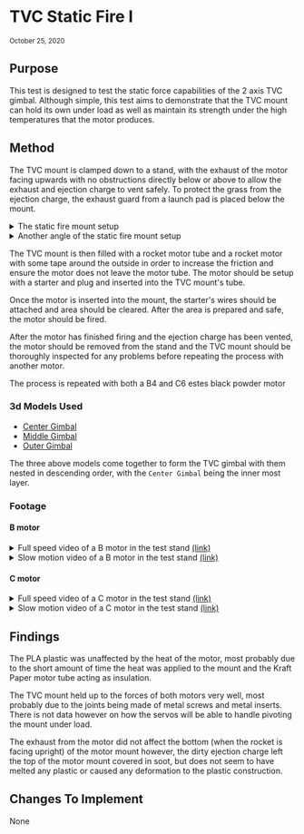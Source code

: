 # TVC Static Fire I
<sup>October 25, 2020</sup>

## Purpose
This test is designed to test the static force capabilities of the 2 axis TVC gimbal.
Although simple, this test aims to demonstrate that the TVC mount can hold its own under
load as well as maintain its strength under the high temperatures that the motor produces.

## Method
The TVC mount is clamped down to a stand, with the exhaust of the motor facing upwards with
no obstructions directly below or above to allow the exhaust and ejection charge to vent
safely. To protect the grass from the ejection charge, the exhaust guard from a launch pad
is placed below the mount.

<details>
    <summary>The static fire mount setup</summary>
    <a href="https://cdn.dusterthefirst.com/rocketry/rockets/slider/2020/10/25/setup1.jpg">
        <img src="https://cdn.dusterthefirst.com/rocketry/rockets/slider/2020/10/25/setup1.jpg"/>
    </a>
</details>

<details>
    <summary>Another angle of the static fire mount setup</summary>
    <a href="https://cdn.dusterthefirst.com/rocketry/rockets/slider/2020/10/25/setup2.jpg">
        <img src="https://cdn.dusterthefirst.com/rocketry/rockets/slider/2020/10/25/setup2.jpg"/>
    </a>
</details>

The TVC mount is then filled with a rocket motor tube and a rocket motor with some tape around
the outside in order to increase the friction and ensure the motor does not leave the motor tube.
The motor should be setup with a starter and plug and inserted into the TVC mount's tube.

Once the motor is inserted into the mount, the starter's wires should be attached and area should be cleared.
After the area is prepared and safe, the motor should be fired.

After the motor has finished firing and the ejection charge has been vented, the motor should be removed from
the stand and the TVC mount should be thoroughly inspected for any problems before repeating the process with
another motor.

The process is repeated with both a B4 and C6 estes black powder motor

### 3d Models Used
- [Center Gimbal](https://github.com/DusterTheFirst/rocketry/blob/b0cf1f1de8338ad24c0d549cec9aca23268d9cd0/rockets/slider/renders/Center%20Gimbal.stl)
- [Middle Gimbal](https://github.com/DusterTheFirst/rocketry/blob/b0cf1f1de8338ad24c0d549cec9aca23268d9cd0/rockets/slider/renders/Middle%20Gimbal.stl)
- [Outer Gimbal](https://github.com/DusterTheFirst/rocketry/blob/b0cf1f1de8338ad24c0d549cec9aca23268d9cd0/rockets/slider/renders/Outer%20Gimbal.stl)

The three above models come together to form the TVC gimbal with them nested in descending order,
with the `Center Gimbal` being the inner most layer.

### Footage

#### B motor
<details>
    <summary>Full speed video of a B motor in the test stand <a href="https://cdn.dusterthefirst.com/rocketry/rockets/slider/2020/10/25/static-b-fullspeed.mov">(link)</a></summary>
    <video height="240" controls>
        <source src="https://cdn.dusterthefirst.com/rocketry/rockets/slider/2020/10/25/static-b-fullspeed.mov" type="video/mp4">
    </video>
</details>

<details>
    <summary>Slow motion video of a B motor in the test stand <a href="https://cdn.dusterthefirst.com/rocketry/rockets/slider/2020/10/25/static-b-slowmo.mov">(link)</a></summary>
    <video height="240" controls>
        <source src="https://cdn.dusterthefirst.com/rocketry/rockets/slider/2020/10/25/static-b-slowmo.mov" type="video/mp4">
    </video>
</details>

#### C motor
<details>
    <summary>Full speed video of a C motor in the test stand <a href="https://cdn.dusterthefirst.com/rocketry/rockets/slider/2020/10/25/static-c-fullspeed.mov">(link)</a></summary>
    <video height="240" controls>
        <source src="https://cdn.dusterthefirst.com/rocketry/rockets/slider/2020/10/25/static-c-fullspeed.mov" type="video/mp4">
    </video>
</details>

<details>
    <summary>Slow motion video of a C motor in the test stand <a href="https://cdn.dusterthefirst.com/rocketry/rockets/slider/2020/10/25/static-c-slowmo.mov">(link)</a></summary>
    <video height="240" controls>
        <source src="https://cdn.dusterthefirst.com/rocketry/rockets/slider/2020/10/25/static-c-slowmo.mov" type="video/mp4">
    </video>
</details>

## Findings
The PLA plastic was unaffected by the heat of the motor, most probably due to the short amount of time the heat
was applied to the mount and the Kraft Paper motor tube acting as insulation.

The TVC mount held up to the forces of both motors very well, most probably due to the joints being made of
metal screws and metal inserts. There is not data however on how the servos will be able to handle pivoting the
mount under load.

The exhaust from the motor did not affect the bottom (when the rocket is facing upright) of the motor mount however,
the dirty ejection charge left the top of the motor mount covered in soot, but does not seem to have melted any plastic
or caused any deformation to the plastic construction.

## Changes To Implement
None
